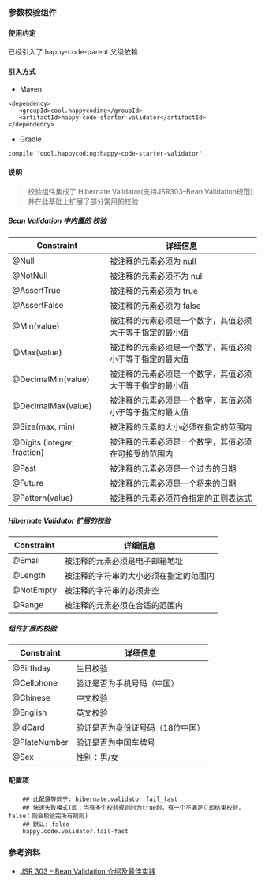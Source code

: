 ### 参数校验组件
#### 使用约定

已经引入了 happy-code-parent 父级依赖

#### 引入方式

- Maven

```
<dependency>
   <groupId>cool.happycoding</groupId>
   <artifactId>happy-code-starter-validator</artifactId>
</dependency>
```    

- Gradle

```
compile 'cool.happycoding:happy-code-starter-validator'
```

#### 说明
> 校验组件集成了 Hibernate Validator(支持JSR303–Bean Validation规范) 并在此基础上扩展了部分常用的校验

##### Bean Validation 中内置的 校验

| Constraint | 详细信息 |
|------------|--------|
|@Null	|被注释的元素必须为 null|
|@NotNull	|被注释的元素必须不为 null|
|@AssertTrue	|被注释的元素必须为 true|
|@AssertFalse	|被注释的元素必须为 false|
|@Min(value)	|被注释的元素必须是一个数字，其值必须大于等于指定的最小值|
|@Max(value)	|被注释的元素必须是一个数字，其值必须小于等于指定的最大值|
|@DecimalMin(value)	|被注释的元素必须是一个数字，其值必须大于等于指定的最小值|
|@DecimalMax(value)	|被注释的元素必须是一个数字，其值必须小于等于指定的最大值|
|@Size(max, min)	|被注释的元素的大小必须在指定的范围内|
|@Digits (integer, fraction)	|被注释的元素必须是一个数字，其值必须在可接受的范围内|
|@Past	|被注释的元素必须是一个过去的日期|
|@Future	|被注释的元素必须是一个将来的日期|
|@Pattern(value)	|被注释的元素必须符合指定的正则表达式|

##### Hibernate Validator 扩展的校验

| Constraint | 详细信息 |
|------------|--------|
|@Email	|被注释的元素必须是电子邮箱地址|
|@Length	|被注释的字符串的大小必须在指定的范围内|
|@NotEmpty	|被注释的字符串的必须非空|
|@Range	|被注释的元素必须在合适的范围内|

##### 组件扩展的校验

| Constraint | 详细信息 |
|------------|--------|
| @Birthday | 生日校验 |
| @Cellphone | 验证是否为手机号码（中国）|
| @Chinese | 中文校验 |
| @English | 英文校验 | 
| @IdCard | 验证是否为身份证号码（18位中国）|
| @PlateNumber | 验证是否为中国车牌号 |
| @Sex | 性别：男/女 |


#### 配置项

```
    ## 此配置等同于: hibernate.validator.fail_fast
    ## 快速失败模式(即：当有多个校验规则时为true时，有一个不满足立即结束校验，false：则会校验完所有规则)
    ## 默认: false
    happy.code.validator.fail-fast
```
    
### 参考资料
- [JSR 303 – Bean Validation 介绍及最佳实践](https://developer.ibm.com/zh/articles/j-lo-jsr303/)
   
 


